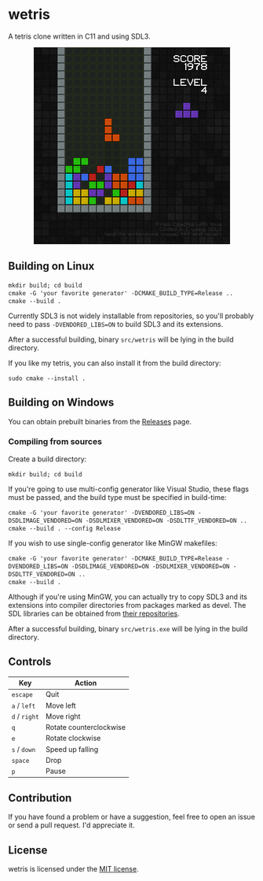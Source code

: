 # wetris

A tetris clone written in C11 and using SDL3.

<p align="center">
  <img src="screenshots/screenshot.png" alt="a screenshot of the tetris">
</p>

## Building on Linux

```
mkdir build; cd build
cmake -G 'your favorite generator' -DCMAKE_BUILD_TYPE=Release ..
cmake --build .
```

Currently SDL3 is not widely installable from repositories, so you'll probably need to pass
`-DVENDORED_LIBS=ON` to build SDL3 and its extensions.

After a successful building, binary `src/wetris` will be lying in the build directory.

If you like my tetris, you can also install it from the build directory:

```
sudo cmake --install .
```

## Building on Windows

You can obtain prebuilt binaries from the [Releases](https://github.com/inunix3/wetris/releases) page.

### Compiling from sources

Create a build directory:

```
mkdir build; cd build
```

If you're going to use multi-config generator like Visual Studio, these flags must be passed, and
the build type must be specified in build-time:

```
cmake -G 'your favorite generator' -DVENDORED_LIBS=ON -DSDLIMAGE_VENDORED=ON -DSDLMIXER_VENDORED=ON -DSDLTTF_VENDORED=ON ..
cmake --build . --config Release
```

If you wish to use single-config generator like MinGW makefiles:

```
cmake -G 'your favorite generator' -DCMAKE_BUILD_TYPE=Release -DVENDORED_LIBS=ON -DSDLIMAGE_VENDORED=ON -DSDLMIXER_VENDORED=ON -DSDLTTF_VENDORED=ON ..
cmake --build .
```

Although if you're using MinGW, you can actually try to copy SDL3 and its extensions into
compiler directories from packages marked as devel.
The SDL libraries can be obtained from [their repositories](https://github.com/libsdl-org).

After a successful building, binary `src/wetris.exe` will be lying in the build directory.

## Controls

| Key           | Action                  |
|---------------|-------------------------|
| `escape`      | Quit                    |
| `a` / `left`  | Move left               |
| `d` / `right` | Move right              |
| `q`           | Rotate counterclockwise |
| `e`           | Rotate clockwise        |
| `s` / `down`  | Speed up falling        |
| `space`       | Drop                    |
| `p`           | Pause                   |

## Contribution

If you have found a problem or have a suggestion, feel free to open an issue or send a pull request.
I'd appreciate it.

## License

wetris is licensed under the [MIT license](LICENSE.md).
